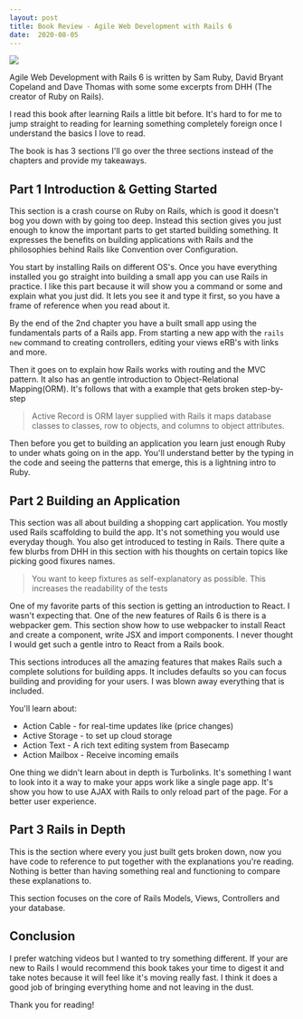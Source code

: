 ```yaml
---
layout: post
title: Book Review - Agile Web Development with Rails 6
date:  2020-08-05
---
```


![](/assets/book.jpg)

Agile Web Development with Rails 6 is written by Sam Ruby, David Bryant Copeland and Dave Thomas with some some excerpts from DHH (The creator of Ruby on Rails).

I read this book after learning Rails a little bit before. It's hard to for me to jump straight to reading for learning something completely foreign once I understand the basics I love to read.

The book is has 3 sections I'll go over the three sections instead of the chapters and provide my takeaways.

## Part 1 Introduction & Getting Started

This section is a crash course on Ruby on Rails,  which is good it doesn't bog you down with by going too deep. Instead this section gives you just enough to know the important parts to get started building something. It expresses the benefits on building applications with Rails and the philosophies behind Rails like Convention over Configuration. 

You start by installing Rails on different OS's. Once you have everything installed you go straight into building a small app you can use Rails in practice. I like this part because it will show you a command or some and explain what you just did. It lets you see it and type it first, so you have a frame of reference when you read about it.

By the end of the 2nd chapter you have a built small app using the fundamentals parts of a Rails app. From starting a new app with the `rails new` command to creating controllers, editing your views eRB's with links and more. 

Then it goes on to explain how Rails works with routing and the MVC pattern. It also has an gentle introduction to Object-Relational Mapping(ORM). It's follows that with a example that gets broken step-by-step


> Active Record is ORM layer supplied with Rails it maps database classes to classes, row to objects, and columns to object attributes. 

Then before you get to building an application you learn just enough Ruby to under whats going on in the app. You'll understand better by the typing in the code and seeing the patterns that emerge, this is a lightning intro to Ruby.


## Part 2 Building an Application 

This section was all about building a shopping cart application. You mostly used Rails scaffolding to build the app. It's not something you would use everyday though. You also get introduced to testing in Rails. There quite a few blurbs from DHH in this section with his thoughts on certain topics like picking good fixures names. 

> You want to keep fixtures as self-explanatory as possible. This increases the readability of the tests

One of my favorite parts of this section is getting an introduction to React. I wasn't expecting that. One of the new features of Rails 6 is there is a webpacker gem. This section show how to use webpacker to install React and create a component, write JSX and import components. I never thought I would get such a gentle intro to React from a Rails book.

This sections introduces all the amazing features that makes Rails such a complete solutions for building apps. It includes defaults so you can focus building and providing for your users. I was blown away everything that is included. 

You'll learn about:

* Action Cable - for real-time updates like (price changes)
* Active Storage - to set up cloud storage 
* Action Text - A rich text editing system from Basecamp
* Action Mailbox - Receive incoming emails 

One thing we didn't learn about in depth is Turbolinks. It's something I want to look into it a way to make your apps work like a single page app. It's show you how to use AJAX with Rails to only reload part of the page. For a better user experience.

## Part 3 Rails in Depth

This is the section where every you just built gets broken down, now you have code to reference to put together with the explanations you're reading. Nothing is better than having something real and functioning to compare these explanations to. 

This section focuses on the core of Rails Models, Views, Controllers and your database.

## Conclusion 

I prefer watching videos but I wanted to try something different. If your are new to Rails I would recommend this book takes your time to digest it and take notes because it will feel like it's moving really fast. I think it does a good job of bringing everything home and not leaving in the dust.

Thank you for reading! 

